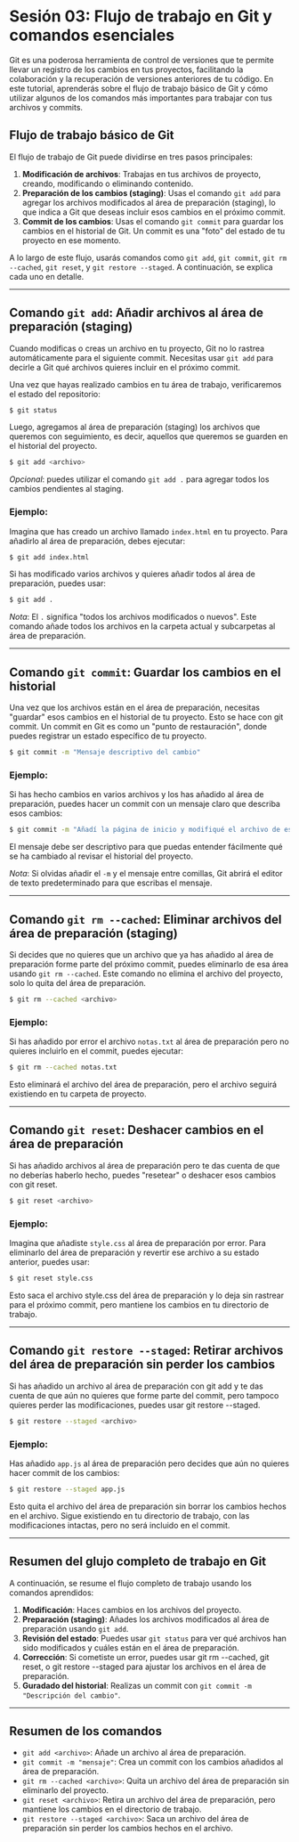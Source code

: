 # Sesión 03: Flujo de trabajo en Git y comandos esenciales

Git es una poderosa herramienta de control de versiones que te permite llevar un registro de los cambios en tus proyectos, facilitando la colaboración y la recuperación de versiones anteriores de tu código. En este tutorial, aprenderás sobre el flujo de trabajo básico de Git y cómo utilizar algunos de los comandos más importantes para trabajar con tus archivos y commits.

## Flujo de trabajo básico de Git

El flujo de trabajo de Git puede dividirse en tres pasos principales:

  1. **Modificación de archivos**: Trabajas en tus archivos de proyecto, creando, modificando o eliminando contenido.
  2. **Preparación de los cambios (staging)**: Usas el comando `git add` para agregar los archivos modificados al área de preparación (staging), lo que indica a Git que deseas incluir esos cambios en el próximo commit.
  3. **Commit de los cambios**: Usas el comando `git commit` para guardar los cambios en el historial de Git. Un commit es una "foto" del estado de tu proyecto en ese momento.

A lo largo de este flujo, usarás comandos como `git add`, `git commit`, `git rm --cached`, `git reset`, y `git restore --staged`. A continuación, se explica cada uno en detalle.

---

## Comando `git add`: Añadir archivos al área de preparación (staging)

Cuando modificas o creas un archivo en tu proyecto, Git no lo rastrea automáticamente para el siguiente commit. Necesitas usar `git add` para decirle a Git qué archivos quieres incluir en el próximo commit.

Una vez que hayas realizado cambios en tu área de trabajo, verificaremos el estado del repositorio:

```bash
$ git status
```

Luego, agregamos al área de preparación (staging) los archivos que queremos con seguimiento, es decir, aquellos que queremos se guarden en el historial del proyecto.

```bash
$ git add <archivo>
```

_Opcional_: puedes utilizar el comando `git add .` para agregar todos los cambios pendientes al staging.

### Ejemplo:

Imagina que has creado un archivo llamado `index.html` en tu proyecto. Para añadirlo al área de preparación, debes ejecutar:

```bash
$ git add index.html
```

Si has modificado varios archivos y quieres añadir todos al área de preparación, puedes usar:

```bash
$ git add .
```

_Nota_: El `.` significa "todos los archivos modificados o nuevos". Este comando añade todos los archivos en la carpeta actual y subcarpetas al área de preparación.

---

## Comando `git commit`: Guardar los cambios en el historial

Una vez que los archivos están en el área de preparación, necesitas "guardar" esos cambios en el historial de tu proyecto. Esto se hace con git commit. Un commit en Git es como un "punto de restauración", donde puedes registrar un estado específico de tu proyecto.

```bash
$ git commit -m "Mensaje descriptivo del cambio"
```

### Ejemplo:

Si has hecho cambios en varios archivos y los has añadido al área de preparación, puedes hacer un commit con un mensaje claro que describa esos cambios:

```bash
$ git commit -m "Añadí la página de inicio y modifiqué el archivo de estilos"
```

El mensaje debe ser descriptivo para que puedas entender fácilmente qué se ha cambiado al revisar el historial del proyecto.

_Nota_: Si olvidas añadir el `-m` y el mensaje entre comillas, Git abrirá el editor de texto predeterminado para que escribas el mensaje.

---

## Comando `git rm --cached`: Eliminar archivos del área de preparación (staging)

Si decides que no quieres que un archivo que ya has añadido al área de preparación forme parte del próximo commit, puedes eliminarlo de esa área usando `git rm --cached`. Este comando no elimina el archivo del proyecto, solo lo quita del área de preparación.

```bash
$ git rm --cached <archivo>
```

### Ejemplo:
Si has añadido por error el archivo `notas.txt` al área de preparación pero no quieres incluirlo en el commit, puedes ejecutar:

```bash
$ git rm --cached notas.txt
```

Esto eliminará el archivo del área de preparación, pero el archivo seguirá existiendo en tu carpeta de proyecto.

---

## Comando `git reset`: Deshacer cambios en el área de preparación

Si has añadido archivos al área de preparación pero te das cuenta de que no deberías haberlo hecho, puedes "resetear" o deshacer esos cambios con git reset.

```bash
$ git reset <archivo>
```

### Ejemplo:

Imagina que añadiste `style.css` al área de preparación por error. Para eliminarlo del área de preparación y revertir ese archivo a su estado anterior, puedes usar:

```bash
$ git reset style.css
```

Esto saca el archivo style.css del área de preparación y lo deja sin rastrear para el próximo commit, pero mantiene los cambios en tu directorio de trabajo.

---

## Comando `git restore --staged`: Retirar archivos del área de preparación sin perder los cambios

Si has añadido un archivo al área de preparación con git add y te das cuenta de que aún no quieres que forme parte del commit, pero tampoco quieres perder las modificaciones, puedes usar git restore --staged.

```bash
$ git restore --staged <archivo>
```

### Ejemplo:
Has añadido `app.js` al área de preparación pero decides que aún no quieres hacer commit de los cambios:

```bash
$ git restore --staged app.js
```

Esto quita el archivo del área de preparación sin borrar los cambios hechos en el archivo. Sigue existiendo en tu directorio de trabajo, con las modificaciones intactas, pero no será incluido en el commit.

---

## Resumen del glujo completo de trabajo en Git

A continuación, se resume el flujo completo de trabajo usando los comandos aprendidos:

  1. **Modificación**: Haces cambios en los archivos del proyecto.
  2. **Preparación (staging)**: Añades los archivos modificados al área de preparación usando `git add`.
  3. **Revisión del estado**: Puedes usar `git status` para ver qué archivos han sido modificados y cuáles están en el área de preparación.
  4. **Corrección**: Si cometiste un error, puedes usar git rm --cached, git reset, o git restore --staged para ajustar los archivos en el área de preparación.
  5. **Guradado del historial**: Realizas un commit con `git commit -m "Descripción del cambio"`.

---

## Resumen de los comandos

  * `git add <archivo>`: Añade un archivo al área de preparación.
  * `git commit -m "mensaje"`: Crea un commit con los cambios añadidos al área de preparación.
  * `git rm --cached <archivo>`: Quita un archivo del área de preparación sin eliminarlo del proyecto.
  * `git reset <archivo>`: Retira un archivo del área de preparación, pero mantiene los cambios en el directorio de trabajo.
  * `git restore --staged <archivo>`: Saca un archivo del área de preparación sin perder los cambios hechos en el archivo.
